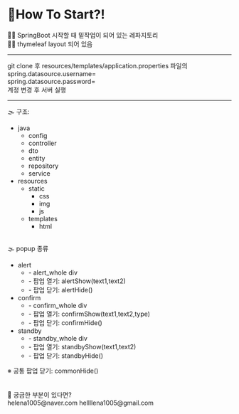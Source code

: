 # 🧐How To Start?!
👌🏻 SpringBoot 시작할 때 밑작업이 되어 있는 레파지토리
<br/>
👌🏻 thymeleaf layout 되어 있음
<hr>
git clone 후 resources/templates/application.properties 파일의
<br/>
spring.datasource.username=
<br/>
spring.datasource.password=
<br/>
계정 변경 후 서버 실행
<hr>
🌫 구조:
<br/>
<ul>
  <li>java
    <ul>
      <li>config</li>
      <li>controller</li>
      <li>dto</li>
      <li>entity</li>
      <li>repository</li>
      <li>service</li>
    </ul>
  </li>
  <li>resources
    <ul>
      <li>static
        <ul>
          <li>css</li>
          <li>img</li>
          <li>js</li>
        </ul>
      </li>
    </ul>
    <ul>
      <li>templates
        <ul>
          <li>html</li>
        </ul>
      </li>
    </ul>
  </li>
</ul>
<br/>
🌫 popup 종류
<br/>
<ul>
  <li>alert
    <ul>
      <li>- alert_whole div</li>
      <li>- 팝업 열기: alertShow(text1,text2)</li>
      <li>- 팝업 닫기: alertHide()</li>
    </ul>
  </li>
  <li>confirm
    <ul>
      <li>- confirm_whole div</li>
      <li>- 팝업 열기: confirmShow(text1,text2,type)</li>
      <li>- 팝업 닫기: confirmHide()</li>
    </ul>
  </li>
  <li>standby
    <ul>
      <li>- standby_whole div</li>
      <li>- 팝업 열기: standbyShow(text1,text2)</li>
      <li>- 팝업 닫기: standbyHide()</li>
    </ul>
  </li>
</ul>
※ 공통 팝업 닫기: commonHide()
<br/><br/><br/>
💌 궁금한 부분이 있다면?
<br/>
helena1005@naver.com
hellllena1005@gmail.com
